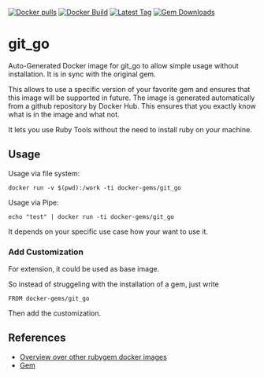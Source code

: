 [![Docker pulls](https://img.shields.io/docker/pulls/rubygem/git_go.svg)](https://hub.docker.com/r/rubygem/git_go/)
[![Docker Build](https://img.shields.io/docker/automated/rubygem/git_go.svg)](https://hub.docker.com/r/rubygem/git_go/)
[![Latest Tag](https://img.shields.io/github/tag/docker-rubygem/git_go.svg)](https://hub.docker.com/r/rubygem/git_go/)
[![Gem Downloads](https://img.shields.io/gem/dt/git_go.svg)](https://rubygems.org/gems/git_go/)
# git_go

Auto-Generated Docker image for git_go to allow simple usage without installation.
It is in sync with the original gem.

This allows to use a specific version of your favorite gem and ensures that this image will be supported in future.
The image is generated automatically from a github repository by Docker Hub.
This ensures that you exactly know what is in the image and what not.

It lets you use Ruby Tools without the need to install ruby on your machine.

## Usage

Usage via file system:

`docker run -v $(pwd):/work -ti docker-gems/git_go`

Usage via Pipe:

`echo "test" | docker run -ti docker-gems/git_go`

It depends on your specific use case how your want to use it.

### Add Customization

For extension, it could be used as base image.

So instead of struggeling with the installation of a gem, just write

`FROM docker-gems/git_go`

Then add the customization.

## References

 - [Overview over other rubygem docker images](https://github.com/thinkbot/docker-rubygem)
 - [Gem](https://rubygems.org/gems/git_go/)
